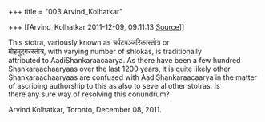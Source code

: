 +++
title = "003 Arvind_Kolhatkar"

+++
[[Arvind_Kolhatkar	2011-12-09, 09:11:13 [Source](https://groups.google.com/g/samskrita/c/w0cGgYyMjQM)]]



This stotra, variously known as चर्पटपञ्जरिकास्तोत्र or  
मोहमुद्गरस्तोत्र, with varying number of shlokas, is traditionally  
attributed to AadiShankaraacaarya. As there have been a few hundred  
Shankaraachaaryaas over the last 1200 years, it is quite likely other  
Shankaraachaaryaas are confused with AadiShankaraacaarya in the matter  
of ascribing authorship to this as also to several other stotras. Is  
there any sure way of resolving this conundrum?

Arvind Kolhatkar, Toronto, December 08, 2011.

